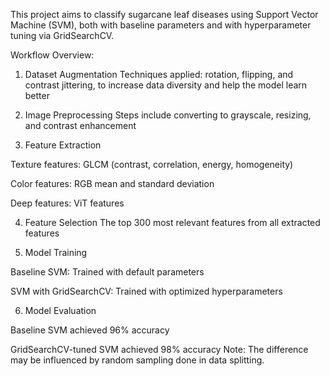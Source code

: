 This project aims to classify sugarcane leaf diseases using Support Vector Machine (SVM), both with baseline parameters and with hyperparameter tuning via GridSearchCV.

Workflow Overview:
1) Dataset Augmentation
Techniques applied: rotation, flipping, and contrast jittering, to increase data diversity and help the model learn better

2) Image Preprocessing
Steps include converting to grayscale, resizing, and contrast enhancement

3) Feature Extraction

Texture features: GLCM (contrast, correlation, energy, homogeneity)

Color features: RGB mean and standard deviation

Deep features: ViT features

4) Feature Selection
The top 300 most relevant features from all extracted features

5) Model Training

Baseline SVM: Trained with default parameters

SVM with GridSearchCV: Trained with optimized hyperparameters

6) Model Evaluation

Baseline SVM achieved 96% accuracy

GridSearchCV-tuned SVM achieved 98% accuracy
Note: The difference may be influenced by random sampling done in data splitting.

